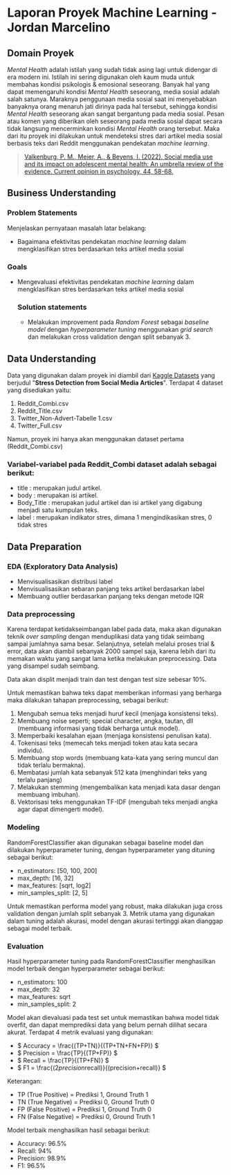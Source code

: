 # Laporan Proyek Machine Learning - Jordan Marcelino

## Domain Proyek

_Mental Health_ adalah istilah yang sudah tidak asing lagi untuk didengar di era modern ini. Istilah ini sering digunakan oleh kaum muda untuk membahas kondisi psikologis & emosional seseorang. Banyak hal yang dapat memengaruhi kondisi _Mental Health_ seseorang, media sosial adalah salah satunya. Maraknya penggunaan media sosial saat ini menyebabkan banyaknya orang menaruh jati dirinya pada hal tersebut, sehingga kondisi _Mental Health_ seseorang akan sangat bergantung pada media sosial. Pesan atau komen yang diberikan oleh seseorang pada media sosial dapat secara tidak langsung mencerminkan kondisi _Mental Health_ orang tersebut. Maka dari itu proyek ini dilakukan untuk mendeteksi stres dari artikel media sosial berbasis teks dari Reddit menggunakan pendekatan _machine learning_.

> [Valkenburg, P. M., Meier, A., & Beyens, I. (2022). Social media use and its impact on adolescent mental health: An umbrella review of the evidence. Current opinion in psychology, 44, 58-68.](https://www.sciencedirect.com/science/article/pii/S2352250X21001500)

## Business Understanding

### Problem Statements

Menjelaskan pernyataan masalah latar belakang:

-   Bagaimana efektivitas pendekatan _machine learning_ dalam mengklasifikan stres berdasarkan teks artikel media sosial

### Goals

-   Mengevaluasi efektivitas pendekatan _machine learning_ dalam mengklasifikan stres berdasarkan teks artikel media sosial

    ### Solution statements

    -   Melakukan improvement pada _Random Forest_ sebagai _baseline model_ dengan _hyperparameter tuning_ menggunakan _grid search_ dan melakukan cross validation dengan split sebanyak 3.

## Data Understanding

Data yang digunakan dalam proyek ini diambil dari [Kaggle Datasets](https://www.kaggle.com/datasets/mexwell/stress-detection-from-social-media-articles/data) yang berjudul "**Stress Detection from Social Media Articles**". Terdapat 4 dataset yang disediakan yaitu:

1.  Reddit_Combi.csv
2.  Reddit_Title.csv
3.  Twitter_Non-Advert-Tabelle 1.csv
4.  Twitter_Full.csv

Namun, proyek ini hanya akan menggunakan dataset pertama (Reddit_Combi.csv)

### Variabel-variabel pada Reddit_Combi dataset adalah sebagai berikut:

-   title : merupakan judul artikel.
-   body : merupakan isi artikel.
-   Body_Title : merupakan judul artikel dan isi artikel yang digabung menjadi satu kumpulan teks.
-   label : merupakan indikator stres, dimana 1 mengindikasikan stres, 0 tidak stres

## Data Preparation

### EDA (Exploratory Data Analysis)

-   Menvisualisasikan distribusi label
-   Menvisualisasikan sebaran panjang teks artikel berdasarkan label
-   Membuang outlier berdasarkan panjang teks dengan metode IQR

### Data preprocessing

Karena terdapat ketidakseimbangan label pada data, maka akan digunakan teknik _over sampling_ dengan menduplikasi data yang tidak seimbang sampai jumlahnya sama besar. Selanjutnya, setelah melalui proses trial & error, data akan diambil sebanyak 2000 sampel saja, karena lebih dari itu memakan waktu yang sangat lama ketika melakukan preprocessing. Data yang disampel sudah seimbang.

Data akan displit menjadi train dan test dengan test size sebesar 10%.

Untuk memastikan bahwa teks dapat memberikan informasi yang berharga maka dilakukan tahapan preprocessing, sebagai berikut:

1.  Mengubah semua teks menjadi huruf kecil (menjaga konsistensi teks).
2.  Membuang noise seperti; special character, angka, tautan, dll (membuang informasi yang tidak berharga untuk model).
3.  Memperbaiki kesalahan ejaan (menjaga konsistensi penulisan kata).
4.  Tokenisasi teks (memecah teks menjadi token atau kata secara individu).
5.  Membuang stop words (membuang kata-kata yang sering muncul dan tidak terlalu bermakna).
6.  Membatasi jumlah kata sebanyak 512 kata (menghindari teks yang terlalu panjang)
7.  Melakukan stemming (mengembalikan kata menjadi kata dasar dengan membuang imbuhan).
8.  Vektorisasi teks menggunakan TF-IDF (mengubah teks menjadi angka agar dapat dimengerti model).

### Modeling

RandomForestClassifier akan digunakan sebagai baseline model dan dilakukan hyperparameter tuning, dengan hyperparameter yang dituning sebagai berikut:

-   n_estimators: [50, 100, 200]
-   max_depth: [16, 32]
-   max_features: [sqrt, log2]
-   min_samples_split: [2, 5]

Untuk memastikan performa model yang robust, maka dilakukan juga cross validation dengan jumlah split sebanyak 3. Metrik utama yang digunakan dalam tuning adalah akurasi, model dengan akurasi tertinggi akan dianggap sebagai model terbaik.

### Evaluation

Hasil hyperparameter tuning pada RandomForestClassifier menghasilkan model terbaik dengan hyperparameter sebagai berikut:

-   n_estimators: 100
-   max_depth: 32
-   max_features: sqrt
-   min_samples_split: 2

Model akan dievaluasi pada test set untuk memastikan bahwa model tidak overfit, dan dapat memprediksi data yang belum pernah dilihat secara akurat. Terdapat 4 metrik evaluasi yang digunakan:

-   $ Accuracy = \frac{(TP+TN)}{(TP+TN+FN+FP)} $
-   $ Precision = \frac{TP}{(TP+FP)} $
-   $ Recall = \frac{TP}{(TP+FN)} $
-   $ F1 = \frac{(2*precision*recall)}{(precision+recall)} $

Keterangan:

-   TP (True Positive) = Prediksi 1, Ground Truth 1
-   TN (True Negative) = Prediksi 0, Ground Truth 0
-   FP (False Positive) = Prediksi 1, Ground Truth 0
-   FN (False Negative) = Prediksi 0, Ground Truth 1

Model terbaik menghasilkan hasil sebagai berikut:

-   Accuracy: 96.5%
-   Recall: 94%
-   Precision: 98.9%
-   F1: 96.5%
